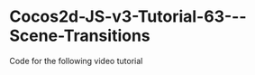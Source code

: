 Cocos2d-JS-v3-Tutorial-63---Scene-Transitions
=============================================

Code for the following video tutorial 
